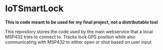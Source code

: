 # IoTSmartLock

<b>This is code meant to be used for my final project, not a distributable tool</b>

<p>This repository stores the code used by the main webservice that a local MSP432 tries to connect to. Tracks lock GPS position while also communicating with MSP432 to either open or shut based on user input</p>
